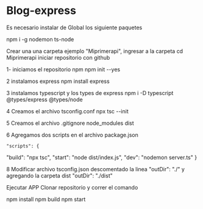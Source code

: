 # Blog-express
Es necesario instalar de Global los siguiente paquetes

npm i -g nodemon ts-node

Crear una una carpeta ejemplo "Miprimerapi", ingresar a la carpeta cd Miprimerapi iniciar repositorio con github

1- iniciamos el repositorio npm
npm init --yes

2 instalamos express
npm install express

3 instalamos typescript y los types de express
npm i -D typescript @types/express @types/node

4 Creamos el archivo tsconfig.conf
npx tsc --init

5 Creamos el archivo .gitignore
node_modules
dist

6 Agregamos dos scripts en el archivo package.json

	"scripts": {
 "build": "npx tsc",
	"start": "node dist/index.js",
	"dev": "nodemon server.ts"
    }

8 Modificar archivo tsconfig.json descomentado la linea "outDir": "./" y agregando la carpeta dist "outDir": "./dist"

Ejecutar APP
Clonar repositorio y correr el comando

npm install
npm build
npm start
